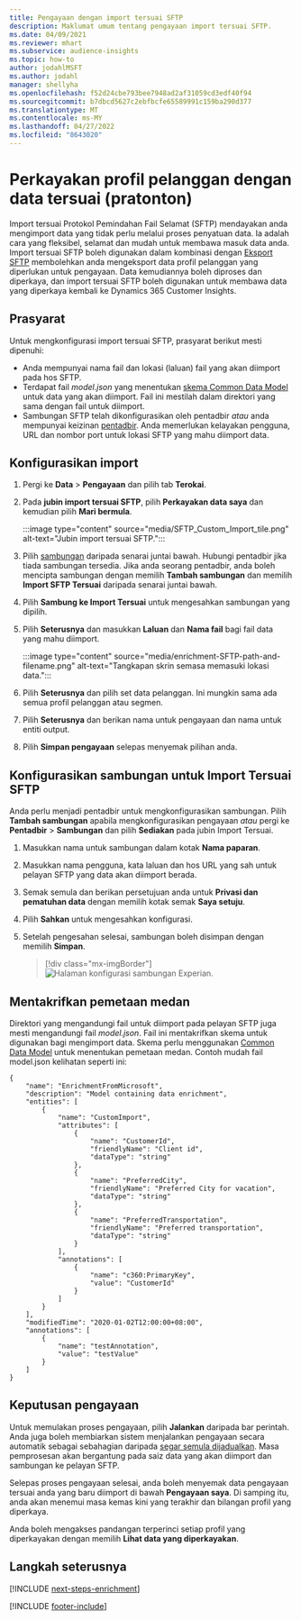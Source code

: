 ```yaml
---
title: Pengayaan dengan import tersuai SFTP
description: Maklumat umum tentang pengayaan import tersuai SFTP.
ms.date: 04/09/2021
ms.reviewer: mhart
ms.subservice: audience-insights
ms.topic: how-to
author: jodahlMSFT
ms.author: jodahl
manager: shellyha
ms.openlocfilehash: f52d24cbe793bee7948ad2af31059cd3edf40f94
ms.sourcegitcommit: b7dbcd5627c2ebfbcfe65589991c159ba290d377
ms.translationtype: MT
ms.contentlocale: ms-MY
ms.lasthandoff: 04/27/2022
ms.locfileid: "8643020"
---
```

# <a name="enrich-customer-profiles-with-custom-data-preview"></a>Perkayakan profil pelanggan dengan data tersuai (pratonton)

Import tersuai Protokol Pemindahan Fail Selamat (SFTP) mendayakan anda mengimport data yang tidak perlu melalui proses penyatuan data. Ia adalah cara yang fleksibel, selamat dan mudah untuk membawa masuk data anda. Import tersuai SFTP boleh digunakan dalam kombinasi dengan [Eksport SFTP](export-sftp.md) membolehkan anda mengeksport data profil pelanggan yang diperlukan untuk pengayaan. Data kemudiannya boleh diproses dan diperkaya, dan import tersuai SFTP boleh digunakan untuk membawa data yang diperkaya kembali ke Dynamics 365 Customer Insights.

## <a name="prerequisites"></a>Prasyarat

Untuk mengkonfigurasi import tersuai SFTP, prasyarat berikut mesti dipenuhi:

- Anda mempunyai nama fail dan lokasi (laluan) fail yang akan diimport pada hos SFTP.
- Terdapat fail *model.json* yang menentukan [skema Common Data Model](/common-data-model/) untuk data yang akan diimport. Fail ini mestilah dalam direktori yang sama dengan fail untuk diimport.
- Sambungan SFTP telah dikonfigurasikan oleh pentadbir *atau* anda mempunyai keizinan [pentadbir](permissions.md#admin). Anda memerlukan kelayakan pengguna, URL dan nombor port untuk lokasi SFTP yang mahu diimport data.


## <a name="configure-the-import"></a>Konfigurasikan import

1. Pergi ke **Data** > **Pengayaan** dan pilih tab **Terokai**.

1. Pada **jubin import tersuai SFTP**, pilih **Perkayakan data saya** dan kemudian pilih **Mari bermula**.

   :::image type="content" source="media/SFTP_Custom_Import_tile.png" alt-text="Jubin import tersuai SFTP.":::

1. Pilih [sambungan](connections.md) daripada senarai juntai bawah. Hubungi pentadbir jika tiada sambungan tersedia. Jika anda seorang pentadbir, anda boleh mencipta sambungan dengan memilih **Tambah sambungan** dan memilih **Import SFTP Tersuai** daripada senarai juntai bawah.

1. Pilih **Sambung ke Import Tersuai** untuk mengesahkan sambungan yang dipilih.

1.  Pilih **Seterusnya** dan masukkan **Laluan** dan **Nama fail** bagi fail data yang mahu diimport.

    :::image type="content" source="media/enrichment-SFTP-path-and-filename.png" alt-text="Tangkapan skrin semasa memasuki lokasi data.":::

1. Pilih **Seterusnya** dan pilih set data pelanggan. Ini mungkin sama ada semua profil pelanggan atau segmen.

1. Pilih **Seterusnya** dan berikan nama untuk pengayaan dan nama untuk entiti output. 

1. Pilih **Simpan pengayaan** selepas menyemak pilihan anda.

## <a name="configure-the-connection-for-sftp-custom-import"></a>Konfigurasikan sambungan untuk Import Tersuai SFTP 

Anda perlu menjadi pentadbir untuk mengkonfigurasikan sambungan. Pilih **Tambah sambungan** apabila mengkonfigurasikan pengayaan *atau* pergi ke **Pentadbir** > **Sambungan** dan pilih **Sediakan** pada jubin Import Tersuai.

1. Masukkan nama untuk sambungan dalam kotak **Nama paparan**.

1. Masukkan nama pengguna, kata laluan dan hos URL yang sah untuk pelayan SFTP yang data akan diimport berada.

1. Semak semula dan berikan persetujuan anda untuk **Privasi dan pematuhan data** dengan memilih kotak semak **Saya setuju**.

1. Pilih **Sahkan** untuk mengesahkan konfigurasi.

1. Setelah pengesahan selesai, sambungan boleh disimpan dengan memilih **Simpan**.

   > [!div class="mx-imgBorder"]
   > ![Halaman konfigurasi sambungan Experian.](media/enrichment-SFTP-connection.png "Halaman konfigurasi sambungan Experian")


## <a name="defining-field-mappings"></a>Mentakrifkan pemetaan medan 

Direktori yang mengandungi fail untuk diimport pada pelayan SFTP juga mesti mengandungi fail *model.json*. Fail ini mentakrifkan skema untuk digunakan bagi mengimport data. Skema perlu menggunakan [Common Data Model](/common-data-model/) untuk menentukan pemetaan medan. Contoh mudah fail model.json kelihatan seperti ini:

```
{
    "name": "EnrichmentFromMicrosoft",
    "description": "Model containing data enrichment",
    "entities": [
        {
            "name": "CustomImport",
            "attributes": [
                {
                    "name": "CustomerId",
                    "friendlyName": "Client id",
                    "dataType": "string"
                },
                {
                    "name": "PreferredCity",
                    "friendlyName": "Preferred City for vacation",
                    "dataType": "string"
                },
                {
                    "name": "PreferredTransportation",
                    "friendlyName": "Preferred transportation",
                    "dataType": "string"
                }
            ],
            "annotations": [
                {
                    "name": "c360:PrimaryKey",
                    "value": "CustomerId"
                }
            ]
        }
    ],
    "modifiedTime": "2020-01-02T12:00:00+08:00",
    "annotations": [
        {
            "name": "testAnnotation",
            "value": "testValue"
        }
    ]
}
```

## <a name="enrichment-results"></a>Keputusan pengayaan

Untuk memulakan proses pengayaan, pilih **Jalankan** daripada bar perintah. Anda juga boleh membiarkan sistem menjalankan pengayaan secara automatik sebagai sebahagian daripada [segar semula dijadualkan](system.md#schedule-tab). Masa pemprosesan akan bergantung pada saiz data yang akan diimport dan sambungan ke pelayan SFTP.

Selepas proses pengayaan selesai, anda boleh menyemak data pengayaan tersuai anda yang baru diimport di bawah **Pengayaan saya**. Di samping itu, anda akan menemui masa kemas kini yang terakhir dan bilangan profil yang diperkaya.

Anda boleh mengakses pandangan terperinci setiap profil yang diperkayakan dengan memilih **Lihat data yang diperkayakan**.

## <a name="next-steps"></a>Langkah seterusnya

[!INCLUDE [next-steps-enrichment](includes/next-steps-enrichment.md)]

[!INCLUDE [footer-include](includes/footer-banner.md)]
